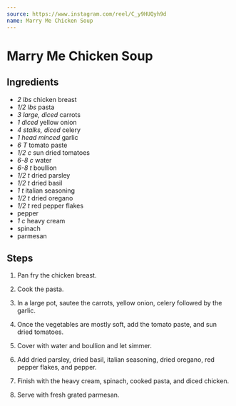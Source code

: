 ```yaml
---
source: https://www.instagram.com/reel/C_y9HUQyh9d
name: Marry Me Chicken Soup
---
```


# Marry Me Chicken Soup

## Ingredients

- *2 lbs* chicken breast
- *1/2 lbs* pasta
- *3 large, diced* carrots
- *1 diced* yellow onion
- *4 stalks, diced* celery
- *1 head minced* garlic
- *6 T* tomato paste
- *1/2 c* sun dried tomatoes
- *6-8 c* water
- *6-8 t* boullion
- *1/2 t* dried parsley
- *1/2 t* dried basil
- *1 t* italian seasoning
- *1/2 t* dried oregano
- *1/2 t* red pepper flakes
- pepper
- *1 c* heavy cream
- spinach
- parmesan

## Steps

1. Pan fry the chicken breast.

2. Cook the pasta.

3. In a large pot, sautee the carrots, yellow onion, celery followed by the
garlic.

4. Once the vegetables are mostly soft, add the tomato paste, and sun dried
tomatoes.

5. Cover with water and boullion and let simmer.

6. Add dried parsley, dried basil, italian seasoning, dried oregano, red pepper
flakes, and pepper.

7. Finish with the heavy cream, spinach, cooked pasta, and diced chicken.

8. Serve with fresh grated parmesan.

